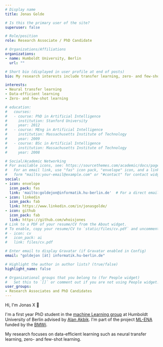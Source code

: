 ```yaml
---
# Display name
title: Jonas Golde

# Is this the primary user of the site?
superuser: false

# Role/position
role: Research Associate / PhD Candidate

# Organizations/Affiliations
organizations:
- name: Humboldt University, Berlin
  url: ""

# Short bio (displayed in user profile at end of posts)
bio: My research interests include transfer learning, zero- and few-shot learning.

interests:
- Neural transfer learning
- Data-efficient learning
- Zero- and few-shot learning

# education:
#   courses:
#   - course: PhD in Artificial Intelligence
#     institution: Stanford University
#     year: 2012
#   - course: MEng in Artificial Intelligence
#     institution: Massachusetts Institute of Technology
#     year: 2009
#   - course: BSc in Artificial Intelligence
#     institution: Massachusetts Institute of Technology
#     year: 2008

# Social/Academic Networking
# For available icons, see: https://sourcethemes.com/academic/docs/page-builder/#icons
#   For an email link, use "fas" icon pack, "envelope" icon, and a link in the
#   form "mailto:your-email@example.com" or "#contact" for contact widget.
social:
- icon: envelope
  icon_pack: fas
  link: 'mailto:goldejon@informatik.hu-berlin.de'  # For a direct email link, use "mailto:test@example.org".
- icon: linkedin
  icon_pack: fab
  link: https://www.linkedin.com/in/jonasgolde/
- icon: github
  icon_pack: fab
  link: https://github.com/whoisjones
# Link to a PDF of your resume/CV from the About widget.
# To enable, copy your resume/CV to `static/files/cv.pdf` and uncomment the lines below.
# - icon: cv
#   icon_pack: ai
#   link: files/cv.pdf

# Enter email to display Gravatar (if Gravatar enabled in Config)
email: "goldejon [ät] informatik.hu-berlin.de"

# Highlight the author in author lists? (true/false)
highlight_name: false

# Organizational groups that you belong to (for People widget)
#   Set this to `[]` or comment out if you are not using People widget.
user_groups:
- Research Associates and PhD Candidates
---
```


Hi, I'm Jonas X :wave: <br>

I'm a first year PhD student in the [machine Learning group](https://www.informatik.hu-berlin.de/en/forschung-en/gebiete/ml-en/ml) at Humboldt University of Berlin advised by [Alan Akbik](https://maschinelles-lernen-hu-berlin.github.io/author/alan-akbik/).
I'm part of the project [ML-ENA](https://maschinelles-lernen-hu-berlin.github.io/project/zim-ena/) funded by the [BMWi](https://www.bmwi.de/Navigation/DE/Home/home.html).

My research focuses on data-efficient learning such as neural transfer learning, zero- and few-shot learning.
